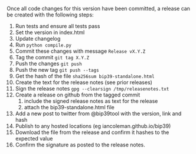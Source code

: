 Once all code changes for this version have been committed, a release can be
created with the following steps:

1. Run tests and ensure all tests pass
1. Set the version in index.html
1. Update changelog
1. Run `python compile.py`
1. Commit these changes with message `Release vX.Y.Z`
1. Tag the commit `git tag X.Y.Z`
1. Push the changes `git push`
1. Push the new tag `git push --tags`
1. Get the hash of the file `sha256sum bip39-standalone.html`
1. Create the text for the release notes (see prior releases)
1. Sign the release notes `gpg --clearsign /tmp/releasenotes.txt`
1. Create a release on github from the tagged commit
    1. include the signed release notes as text for the release
    1. attach the bip39-standalone.html file
1. Add a new post to twitter from @bip39tool with the version, link and hash
1. Publish to any hosted locations (eg iancoleman.github.io/bip39)
1. Download the file from the release and confirm it hashes to the expected value
1. Confirm the signature as posted to the release notes.
